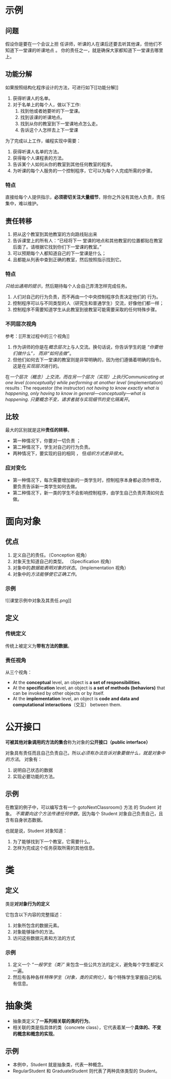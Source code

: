 # 示例
## 问题
假设你是要在一个会议上担 任讲师，听课的人在课后还要去听其他课，但他们不知道下一堂课的听课地点 。 你的责任之一，就是确保大家都知道下一堂课去哪里上。 

## 功能分解
如果按照结构化程序设计的方法，可进行如下[[功能分解]]
1. 获得听课人的名单。 
2. 对于名单上的每个人，做以下工作:
	1. 找到他或者她要听的下一堂课。 
	2. 找到该课的听课地点。 
	3. 找到从你的教室到下一堂课地点怎么走。 
	4. 告诉这个人怎样去上下一堂课

为了完成以上工作，编程实现中需要： 
1. 获得听课人名单的方法。 
2. 获得每个人课程表的方法。 
3. 告诉某个人如何从你的教室到其他任何教室的程序。 
4. 为听课的每个人服务的一个控制程序，它可以为每个人完成所需的步骤。

### 特点
直接给每个人提供指示，**必须密切关注大量细节**，除你之外没有其他人负责，责任集中，难以维护。

## 责任转移

1. 把从这个教室到其他教室的方向路线贴出来
2. 告诉课堂上的所有人：“已经将下一 堂课的地点和其他教室的位置都贴在教室后面了。请根据它找到你们下一堂课的教室。”
3. 可以预期每个人都知道自己的下一堂课是什么；
4. 且都能从列表中查到正确的教室，然后按照指示找到它。

### 特点
*只给出通用的提示*，然后期待每个人会自己弄清怎样完成任务。

1. 人们对自己的行为负责，而不再由一个中央控制程序负责决定他们的 行为。
2. 控制程序可以与不同类型的人（研究生和普通学生）交流，好像他们都一样；
3. 控制程序不需要知道学生从此教室到彼教室可能需要采取的任何特殊步骤。

### 不同层次视角
参考：[[开发过程中的三个视角]]

1. 作为讲师的你是在*概念层次*上与人交流。换句话说，你告诉学生的是 *“你要他们做什么”， 而非“如何去做”*。
2. 但他们如何去下一堂课的教室则是非常明确的，因为他们遵循着明确的指令。这是在*实现层次*进行的。

在*一个层次（概念）上交流，而在另一个层次（实现）上执行Communicating at one level (conceptually) while performing at another level*  (implementation) results :
The requestor (the instructor) *not having to know exactly what is happening, only having to know in general—conceptually—what is happening.*
*只要概念不变，请求者就与实现细节的变化隔离开*。


## 比较
最大的区别就是这种**责任的转移**。
- 第一种情况下，你要对一切负责 ； 
- 第二种情况下，学生对自己的行为负责。
- 两种情况下，要实现的目的相同 ， 但*组织方式差异很大*。

### 应对变化
- 第一种情况下，每次需要增加新的一类学生时，控制程序本身都必须作修改，要负责告诉新一类学生如何去做。
- 第二种情况下，新一类的学生不会影响控制程序，由学生自己负责弄清如何去做。


# 面向对象
## 优点
1. 定义自己的责任。（Conception 视角）
2. 对象天生知道自己的类型。   （Specification 视角）
3. 对象中的*数据能表明对象的状态*。（Implementation 视角）
4. 对象中的*方法能够使它正确工作*。

### 示例
![[课堂示例中对象及其责任.png]]


## 定义
### 传统定义
传统上被定义为**带有方法的数据**。

### 责任视角
从三个视角：
- At the **conceptual** level, an object is **a set of responsibilities**.
- At the **specification** level, an object is **a set of methods (behaviors)** that can be invoked by other objects or by itself. 
- At the **implementation** level, an object is **code and data and computational interactions**（交互） between them.


# 公开接口
**可被其他对象调用的方法的集合**称为对象的**公开接口（public interface）**

对象具有责任而且自己负责自己，所以*必须有办法告诉对象要做什么，就是对象中的方法*。
对象有：
1. 说明自己状态的数据
2. 实现必要功能的方法。

## 示例
在教室的例子中，可以编写含有一个 gotoNextClassroom()  方法 的 Student 对象。
*不需要向这个方法传递任何参数*，因为每个 Student 对象自己负责自己，且含有自身状态数据。

也就是说，Student 对象知道： 
1. 为了能够找到下一个教室，它需要什么。 
2. 怎样为完成这个任务获取所需的其他信息。


# 类
## 定义
类是**对对象行为的定义**

它包含以下内容的完整描述： 
1. 对象所包含的数据元素。 
2. 对象能够操作的方法。 
3. 访问这些数据元素和方法的方式

### 示例
1. 定义一个 “*一般学生（类）*” 来包含一些公共方法的定义，避免每个学生都定义一遍。
2. 然后有各种各样*特殊学生（对象，类的实例化）*，每个特殊学生掌握自己的私有信息。

# 抽象类
- 抽象类定义了**一系列相关联的类的行为**。
- 相关联的类是指具体的类（concrete class），它代表着某一个**具体的、不变的概念和概念的实现**。

## 示例
- 本例中，Student 就是抽象类，代表一种概念。
- RegularStudent 和 GraduateStudent 则代表了两种具体类型的 Student。